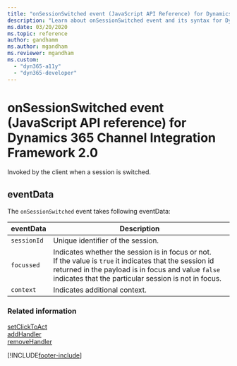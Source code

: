 ```yaml
---
title: "onSessionSwitched event (JavaScript API Reference) for Dynamics 365 Channel Integration Framework 2.0 | MicrosoftDocs"
description: "Learn about onSessionSwitched event and its syntax for Dynamics 365 Channel Integration Framework 2.0."
ms.date: 03/20/2020
ms.topic: reference
author: gandhamm
ms.author: mgandham
ms.reviewer: mgandham
ms.custom: 
  - "dyn365-a11y"
  - "dyn365-developer"
---
```


# onSessionSwitched event (JavaScript API reference) for Dynamics 365 Channel Integration Framework 2.0

Invoked by the client when a session is switched.

## eventData

The `onSessionSwitched` event takes following eventData:

| eventData | Description |
|-----------|---------|
| `sessionId` | Unique identifier of the session. |
| `focussed` | Indicates whether the session is in focus or not.<br />If the value is `true` it indicates that the session id returned in the payload is in focus and value `false` indicates that the particular session is not in focus.|
| `context`| Indicates additional context. |

### Related information

[setClickToAct](../../../../v1/develop/reference/microsoft-ciframework/setClickToAct.md)<br />
[addHandler](../../../../v1/develop/reference/microsoft-ciframework/addHandler.md)<br />
[removeHandler](../../../../v1/develop/reference/microsoft-ciframework/removeHandler.md)


[!INCLUDE[footer-include](../../../../../includes/footer-banner.md)]
